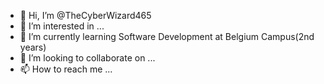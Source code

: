 - 👋 Hi, I’m @TheCyberWizard465
- 👀 I’m interested in ...
- 🌱 I’m currently learning Software Development at Belgium Campus(2nd years)
- 💞️ I’m looking to collaborate on ...
- 📫 How to reach me ...

<!---
TheCyberWizard465/TheCyberWizard465 is a ✨ special ✨ repository because its `README.md` (this file) appears on your GitHub profile.
You can click the Preview link to take a look at your changes.
--->
